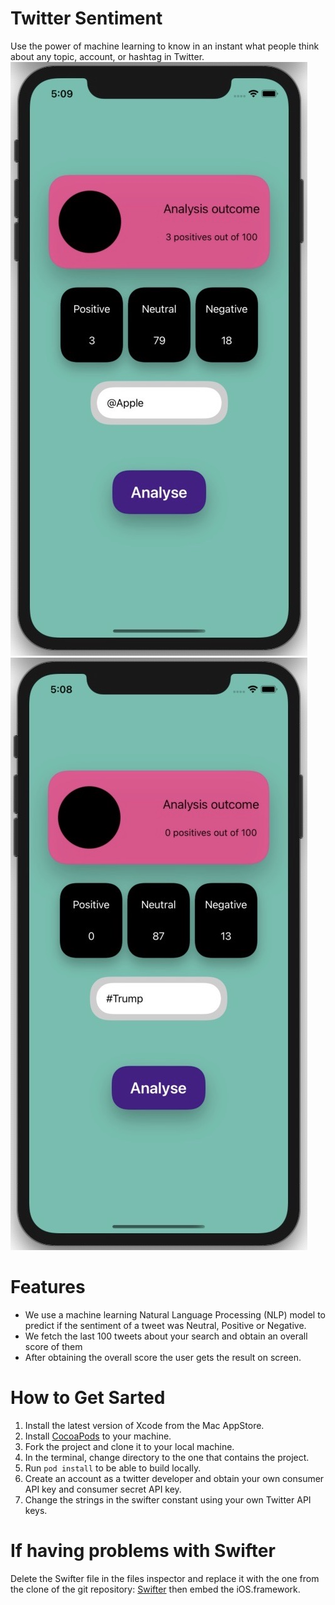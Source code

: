 ﻿# Twitter Sentiment
Use the power of machine learning to know in an instant what people think about any topic, account, or hashtag in Twitter.
![Image](/images/screenshot1.png)
![Image2](/images/screenshot2.png)
# Features
*  We use a machine learning Natural Language Processing (NLP) model to predict if the sentiment of a tweet was Neutral, Positive or Negative.
* We fetch the last 100 tweets about your search and obtain an overall score of them
* After obtaining the overall score the user gets the result on screen.
# How to Get Sarted
1. Install the latest version of Xcode from the Mac AppStore.
2. Install  [CocoaPods](https://cocoapods.org/)  to your machine.
3. Fork the project and clone it to your local machine.
4. In the terminal, change directory to the one that contains the project.
5. Run  `pod install`  to be able to build locally.
6. Create an account as a twitter developer and obtain your own consumer API key and consumer secret API key.
7. Change the strings in the swifter constant using your own Twitter API keys.
# If having problems with Swifter
Delete the Swifter file in the files inspector and replace it with the one from the clone of the git repository:  [Swifter](https://github.com/mattdonnelly/Swifter) then embed the iOS.framework.
